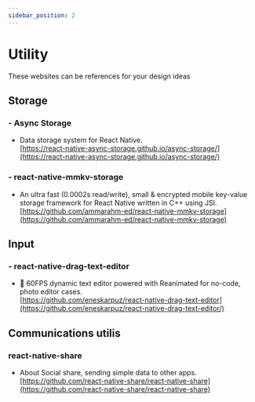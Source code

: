 ```yaml
---
sidebar_position: 2
---
```


# Utility

These websites can be references for your design ideas 

## Storage
### - Async Storage
- Data storage system for React Native.    
[https://react-native-async-storage.github.io/async-storage/](https://react-native-async-storage.github.io/async-storage/)      

### - react-native-mmkv-storage
- An ultra fast (0.0002s read/write), small & encrypted mobile key-value storage framework for React Native written in C++ using JSI.      
[https://github.com/ammarahm-ed/react-native-mmkv-storage](https://github.com/ammarahm-ed/react-native-mmkv-storage)   


## Input
### - react-native-drag-text-editor
- 📝 60FPS dynamic text editor powered with Reanimated for no-code, photo editor cases.     
[https://github.com/eneskarpuz/react-native-drag-text-editor](https://github.com/eneskarpuz/react-native-drag-text-editor/)   


## Communications utilis  
### react-native-share    
- About Social share, sending simple data to other apps.        
[https://github.com/react-native-share/react-native-share](https://github.com/react-native-share/react-native-share)     

